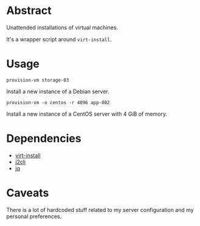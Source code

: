 # Abstract

Unattended installations of virtual machines.

It's a wrapper script around `virt-install`.

# Usage

`provision-vm storage-03`

Install a new instance of a Debian server.

`provision-vm -o centos -r 4096 app-002`

Install a new instance of a CentOS server with 4 GiB of memory.

# Dependencies

- [virt-install](https://virt-manager.org)
- [j2cli](https://pypi.python.org/pypi/j2cli)
- [jq](https://stedolan.github.io/jq)

# Caveats

There is a lot of hardcoded stuff related to my server configuration and my personal preferences.
